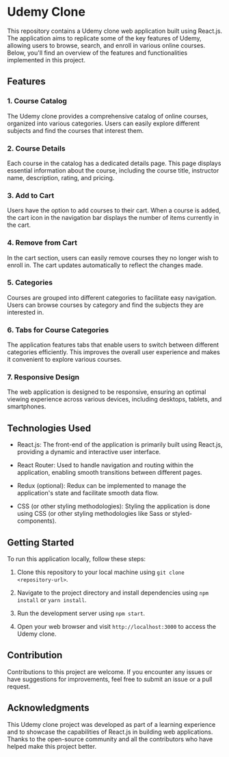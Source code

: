 # Udemy Clone

This repository contains a Udemy clone web application built using React.js. The application aims to replicate some of the key features of Udemy, allowing users to browse, search, and enroll in various online courses. Below, you'll find an overview of the features and functionalities implemented in this project.

## Features

### 1. Course Catalog

The Udemy clone provides a comprehensive catalog of online courses, organized into various categories. Users can easily explore different subjects and find the courses that interest them.

### 2. Course Details

Each course in the catalog has a dedicated details page. This page displays essential information about the course, including the course title, instructor name, description, rating, and pricing.

### 3. Add to Cart

Users have the option to add courses to their cart. When a course is added, the cart icon in the navigation bar displays the number of items currently in the cart.

### 4. Remove from Cart

In the cart section, users can easily remove courses they no longer wish to enroll in. The cart updates automatically to reflect the changes made.

### 5. Categories

Courses are grouped into different categories to facilitate easy navigation. Users can browse courses by category and find the subjects they are interested in.

### 6. Tabs for Course Categories

The application features tabs that enable users to switch between different categories efficiently. This improves the overall user experience and makes it convenient to explore various courses.

### 7. Responsive Design

The web application is designed to be responsive, ensuring an optimal viewing experience across various devices, including desktops, tablets, and smartphones.

## Technologies Used

- React.js: The front-end of the application is primarily built using React.js, providing a dynamic and interactive user interface.

- React Router: Used to handle navigation and routing within the application, enabling smooth transitions between different pages.

- Redux (optional): Redux can be implemented to manage the application's state and facilitate smooth data flow.

- CSS (or other styling methodologies): Styling the application is done using CSS (or other styling methodologies like Sass or styled-components).

## Getting Started

To run this application locally, follow these steps:

1. Clone this repository to your local machine using `git clone <repository-url>`.

2. Navigate to the project directory and install dependencies using `npm install` or `yarn install`.

3. Run the development server using `npm start`.

4. Open your web browser and visit `http://localhost:3000` to access the Udemy clone.

## Contribution

Contributions to this project are welcome. If you encounter any issues or have suggestions for improvements, feel free to submit an issue or a pull request.

## Acknowledgments

This Udemy clone project was developed as part of a learning experience and to showcase the capabilities of React.js in building web applications. Thanks to the open-source community and all the contributors who have helped make this project better.
